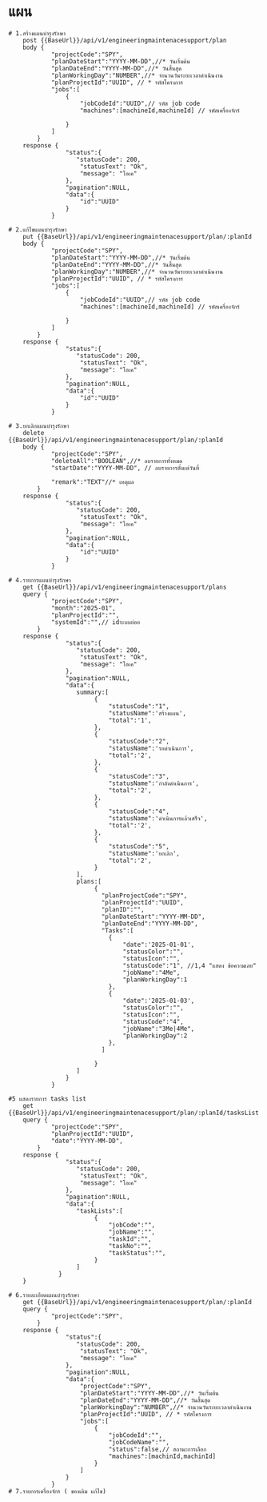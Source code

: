 # แผน

    # 1.สร้างแผนบำรุงรักษา
        post {{BaseUrl}}/api/v1/engineeringmaintenacesupport/plan
        body {
                "projectCode":"SPY",
                "planDateStart":"YYYY-MM-DD",//* วันเริ่มต้น
                "planDateEnd":"YYYY-MM-DD",//* วันสิ้นสุด
                "planWorkingDay":"NUMBER",//* จำนวนวันระยะเวลาดำเนินงาน
                "planProjectId":"UUID", // * รหัสโครงการ
                "jobs":[
                    {
                        "jobCodeId":"UUID",// รหัส job code
                        "machines":[machineId,machineId] // รหัสเครื่องจักร์
                         
                    }
                ]
            }
        response {
                    "status":{
                       "statusCode": 200,
                        "statusText": "Ok",
                        "message": "โอเค" 
                    },
                    "pagination":NULL,
                    "data":{
                        "id":"UUID"
                    }
                }

    # 2.แก้ไขแผนบำรุงรักษา
        put {{BaseUrl}}/api/v1/engineeringmaintenacesupport/plan/:planId
        body {
                "projectCode":"SPY",
                "planDateStart":"YYYY-MM-DD",//* วันเริ่มต้น
                "planDateEnd":"YYYY-MM-DD",//* วันสิ้นสุด
                "planWorkingDay":"NUMBER",//* จำนวนวันระยะเวลาดำเนินงาน
                "planProjectId":"UUID", // * รหัสโครงการ
                "jobs":[
                    {
                        "jobCodeId":"UUID",// รหัส job code
                        "machines":[machineId,machineId] // รหัสเครื่องจักร์
                         
                    }
                ]
            }
        response {
                    "status":{
                       "statusCode": 200,
                        "statusText": "Ok",
                        "message": "โอเค" 
                    },
                    "pagination":NULL,
                    "data":{
                        "id":"UUID" 
                    }
                }

    # 3.ยกเลิกแผนบำรุงรักษา
        delete {{BaseUrl}}/api/v1/engineeringmaintenacesupport/plan/:planId
        body {
                "projectCode":"SPY",
                "deleteAll":"BOOLEAN",//* ลบรายการทั้งหมด
                "startDate":"YYYY-MM-DD", // ลบรายการตั้งแต่วันที่
                
                "remark":"TEXT"//* เหตุผล
            }
        response {
                    "status":{
                       "statusCode": 200,
                        "statusText": "Ok",
                        "message": "โอเค" 
                    },
                    "pagination":NULL,
                    "data":{
                        "id":"UUID" 
                    }
                }
    
    # 4.รายการแผนบำรุงรักษา
        get {{BaseUrl}}/api/v1/engineeringmaintenacesupport/plans
        query {
                "projectCode":"SPY",
                "month":"2025-01",
                "planProjectId":"",
                "systemId":"",// idระบบย่อย
            }
        response {
                    "status":{
                       "statusCode": 200,
                        "statusText": "Ok",
                        "message": "โอเค" 
                    },
                    "pagination":NULL,
                    "data":{
                       summary:[
                            {
                                "statusCode":"1",
                                "statusName":'สร้างแผน',
                                "total":'1',
                            },
                            {
                                "statusCode":"2",
                                "statusName":'รอดำเนินการ',
                                "total":'2',
                            },
                            {
                                "statusCode":"3",
                                "statusName":'กำลังดำเนินการ',
                                "total":'2',
                            },
                            {
                                "statusCode":"4",
                                "statusName":'ดำเนินการแล้วเสร็จ',
                                "total":'2',
                            },
                            {
                                "statusCode":"5",
                                "statusName":'ยกเลิก',
                                "total":'2',
                            }
                       ],
                       plans:[
                            {
                              "planProjectCode":"SPY",  
                              "planProjectId":"UUID",
                              "planID":"",
                              "planDateStart":"YYYY-MM-DD",
                              "planDateEnd":"YYYY-MM-DD",
                              "Tasks":[
                                {
                                    "date":'2025-01-01',
                                    "statusColor":"",
                                    "statusIcon":"", 
                                    "statusCode":"1", //1,4 "แสดง ข้อความเลย"
                                    "jobName":"4Me",
                                    "planWorkingDay":1
                                },
                                {
                                    "date":'2025-01-03',
                                    "statusColor":"",
                                    "statusIcon":"",
                                    "statusCode":"4", 
                                    "jobName":"3Me|4Me",
                                    "planWorkingDay":2
                                },
                              ]
                               
                            }
                       ]
                    }
                }

    #5 แสดงรายการ tasks list
        get {{BaseUrl}}/api/v1/engineeringmaintenacesupport/plan/:planId/tasksList
        query {
                "projectCode":"SPY",
                "planProjectId":"UUID",
                "date":"YYYY-MM-DD",
            }
        response {
                    "status":{
                       "statusCode": 200,
                        "statusText": "Ok",
                        "message": "โอเค" 
                    },
                    "pagination":NULL,
                    "data":{
                       "taskLists":[
                            {
                                "jobCode":"",
                                "jobName":"",
                                "taskId":"",
                                "taskNo":"",
                                "taskStatus":"",
                            }
                       ]     
                  }
        }

    # 6.รายละเอียดแผนบำรุงรักษา
        get {{BaseUrl}}/api/v1/engineeringmaintenacesupport/plan/:planId
        query {
                "projectCode":"SPY",
            }
        response {
                    "status":{
                       "statusCode": 200,
                        "statusText": "Ok",
                        "message": "โอเค" 
                    },
                    "pagination":NULL,
                    "data":{
                        "projectCode":"SPY",
                        "planDateStart":"YYYY-MM-DD",//* วันเริ่มต้น
                        "planDateEnd":"YYYY-MM-DD",//* วันสิ้นสุด
                        "planWorkingDay":"NUMBER",//* จำนวนวันระยะเวลาดำเนินงาน
                        "planProjectId":"UUID", // * รหัสโครงการ
                        "jobs":[
                            {
                                "jobCodeId":"",
                                "jobCodeName":"",
                                "status":false,// สถานะการเลือก
                                "machines":[machinId,machinId]
                            }
                        ]
                    }
                }
    # 7.รายการเครื่องจักร ( ของเดิม แก้ไข) 
        
        